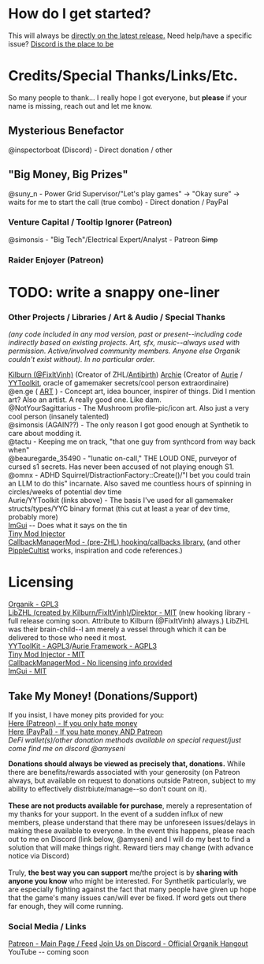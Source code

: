 # How do I get started?
This will always be [directly on the latest release.](https://github.com/Amyseni/organik/releases/latest) Need help/have a specific issue? [Discord is the place to be](https://discord.gg/KrTA2QkyCx)

# Credits/Special Thanks/Links/Etc.
So many people to thank... I really hope I got everyone, but **please** if your name is missing, reach out and let me know. 
## Mysterious Benefactor
@inspectorboat (Discord) - Direct donation / other

## "Big Money, Big Prizes"
@suny_n - Power Grid Supervisor/"Let's play games" -> "Okay sure" -> waits for me to start the call (true combo) - Direct donation / PayPal

### Venture Capital / Tooltip Ignorer (Patreon)
@simonsis - "Big Tech"/Electrical Expert/Analyst - Patreon ~~Simp~~

### Raider Enjoyer (Patreon)
TODO: write a snappy one-liner
====
### Other Projects / Libraries / Art & Audio / Special Thanks
*(any code included in any mod version, past or present--including code indirectly based on existing projects. Art, sfx, music--always used with permission. Active/involved community members. Anyone else Organik couldn't exist without). In no particular order.*

[Kilburn (@FixItVinh)](https://x.com/fixitvinh) (Creator of ZHL/[Antibirth](https://www.antibirth.com/))
[Archie](https://github.com/Archie-osu) (Creator of [Aurie](https://github.com/AurieFramework/Aurie) / [YYToolkit](https://github.com/AurieFramework/YYToolkit), oracle of gamemaker secrets/cool person extraordinaire)<br>
@en.ge ( [ART](https://cara.app/enge) ) - Concept art, idea bouncer, inspirer of things. Did I mention art? Also an artist. A really good one. Like dam.<br>
@NotYourSagittarius - The Mushroom profile-pic/icon art. Also just a very cool person (insanely talented)<br>
@simonsis (AGAIN??) - The only reason I got good enough at Synthetik to care about modding it.<br>
@tactu - Keeping me on track, "that one guy from synthcord from way back when"<br>
@beauregarde_35490 - "lunatic on-call," THE LOUD ONE, purveyor of cursed s1 secrets. Has never been accused of not playing enough S1.<br>
@omnx - ADHD Squirrel/DistractionFactory::Create()/"I bet you could train an LLM to do this" incarnate. Also saved me countless hours of spinning in circles/weeks of potential dev time<br>
Aurie/YYToolkit (links above) - The basis I've used for all gamemaker structs/types/YYC binary format (this cut at least a year of dev time, probably more)<br>
[ImGui](https://github.com/ocornut) -- Does what it says on the tin<br>
[Tiny Mod Injector](https://github.com/YAL-Game-Tools/TinyModInjector)<br>
[CallbackManagerMod - (pre-ZHL) hooking/callbacks library.](https://github.com/PippleCultist/CallbackManagerMod) (and other [PippleCultist](https://github.com/PippleCultist) works, inspiration and code references.)<br>

# Licensing
[Organik - GPL3](https://github.com/Amyseni/organik/blob/master/LICENSE)<br>
[LibZHL (created by Kilburn/FixItVinh)/Direktor - MIT](https://github.com/Amyseni/organik/blob/AmyDev/LICENSE-LibZHL) (new hooking library - full release coming soon. Attribute to Kilburn (@FixItVinh) always.) LibZHL was their brain-child--I am merely a vessel through which it can be delivered to those who need it most.<br>
[YYToolKit - AGPL3](https://github.com/AurieFramework/YYToolkit/blob/stable/LICENSE)/[Aurie Framework - AGPL3](https://github.com/AurieFramework/Aurie/blob/master/LICENSE)<br>
[Tiny Mod Injector - MIT](https://github.com/YAL-Game-Tools/TinyModInjector/blob/main/LICENSE)<br>
[CallbackManagerMod - No licensing info provided](https://github.com/PippleCultist/CallbackManagerMod)<br>
[ImGui - MIT](https://github.com/ocornut/imgui/blob/master/LICENSE.txt)<br>

## Take My Money! (Donations/Support)
If you insist, I have money pits provided for you:<br>
[Here (Patreon) - If you only hate money](https://www.patreon.com/amyseni/membership) <br>
[Here (PayPal) - If you hate money AND Patreon](https://paypal.me/OrganikMod?country.x=US&locale.x=en_US)<br>
_DeFi wallet(s)/other donation methods available on special request/just come find me on discord @amyseni_ <br>

**Donations should always be viewed as precisely that, donations.** While there are benefits/rewards associated with your generosity (on Patreon always, but available on request to donations outside Patreon, subject to my ability to effectively distrbiute/manage--so don't count on it). <br><br>
**These are not products available for purchase**, merely a representation of my thanks for your support. In the event of a sudden influx of new members, please understand that there may be unforeseen issues/delays in making these available to everyone. In the event this happens, please reach out to me on Discord (link below, @amyseni) and I will do my best to find a solution that will make things right. Reward tiers may change (with advance notice via Discord) <br><br>
Truly, **the best way you can support** me/the project is by **sharing with anyone you know** who might be interested. For Synthetik particularly, we are especially fighting against the fact that many people have given up hope that the game's many issues can/will ever be fixed. If word gets out there far enough, they will come running.<br>

### Social Media / Links
[Patreon - Main Page / Feed](https://www.patreon.com/amyseni)
[Join Us on Discord - Official Organik Hangout](https://discord.gg/KrTA2QkyCx)
YouTube -- coming soon

